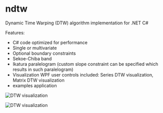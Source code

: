 ndtw
====

Dynamic Time Warping (DTW) algorithm implementation for .NET C#

Features:

* C# code optimized for performance
* Single or multivariate
* Optional boundary constraints
* Sekoe-Chiba band
* Ikatura paralelogram (custom slope constraint can be specified which results in such paralelogram)
* Visualization WPF user controls included: Series DTW visualization, Matrix DTW visualization
* examples application 

![DTW visualization](https://github.com/doblak/ndtw/raw/master/wiki/visualization.png)

![DTW visualization](https://github.com/doblak/ndtw/raw/master/wiki/visualization2.png)